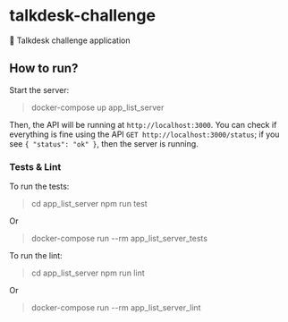 # talkdesk-challenge
🛃 Talkdesk challenge application

## How to run?

Start the server:

> docker-compose up app_list_server

Then, the API will be running at `http://localhost:3000`. You can check if everything is fine using the API `GET http://localhost:3000/status`; if you see `{ "status": "ok" }`, then the server is running.

### Tests & Lint

To run the tests:

> cd app_list_server
> npm run test

Or

> docker-compose run --rm app_list_server_tests

To run the lint:

> cd app_list_server
> npm run lint

Or

> docker-compose run --rm app_list_server_lint

